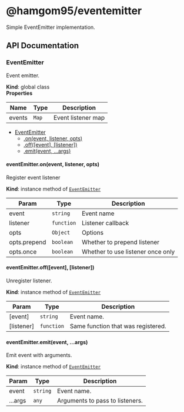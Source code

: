 # @hamgom95/eventemitter

Simple EventEmitter implementation.

## API Documentation

<a name="EventEmitter"></a>

### EventEmitter
Event emitter.

**Kind**: global class  
**Properties**

| Name | Type | Description |
| --- | --- | --- |
| events | <code>Map</code> | Event listener map |


* [EventEmitter](#EventEmitter)
    * [.on(event, listener, opts)](#EventEmitter+on)
    * [.off([event], [listener])](#EventEmitter+off)
    * [.emit(event, ...args)](#EventEmitter+emit)

<a name="EventEmitter+on"></a>

#### eventEmitter.on(event, listener, opts)
Register event listener

**Kind**: instance method of [<code>EventEmitter</code>](#EventEmitter)  

| Param | Type | Description |
| --- | --- | --- |
| event | <code>string</code> | Event name |
| listener | <code>function</code> | Listener callback |
| opts | <code>Object</code> | Options |
| opts.prepend | <code>boolean</code> | Whether to prepend listener |
| opts.once | <code>boolean</code> | Whether to use listener once only |

<a name="EventEmitter+off"></a>

#### eventEmitter.off([event], [listener])
Unregister listener.

**Kind**: instance method of [<code>EventEmitter</code>](#EventEmitter)  

| Param | Type | Description |
| --- | --- | --- |
| [event] | <code>string</code> | Event name. |
| [listener] | <code>function</code> | Same function that was registered. |

<a name="EventEmitter+emit"></a>

#### eventEmitter.emit(event, ...args)
Emit event with arguments.

**Kind**: instance method of [<code>EventEmitter</code>](#EventEmitter)  

| Param | Type | Description |
| --- | --- | --- |
| event | <code>string</code> | Event name. |
| ...args | <code>any</code> | Arguments to pass to listeners. |

